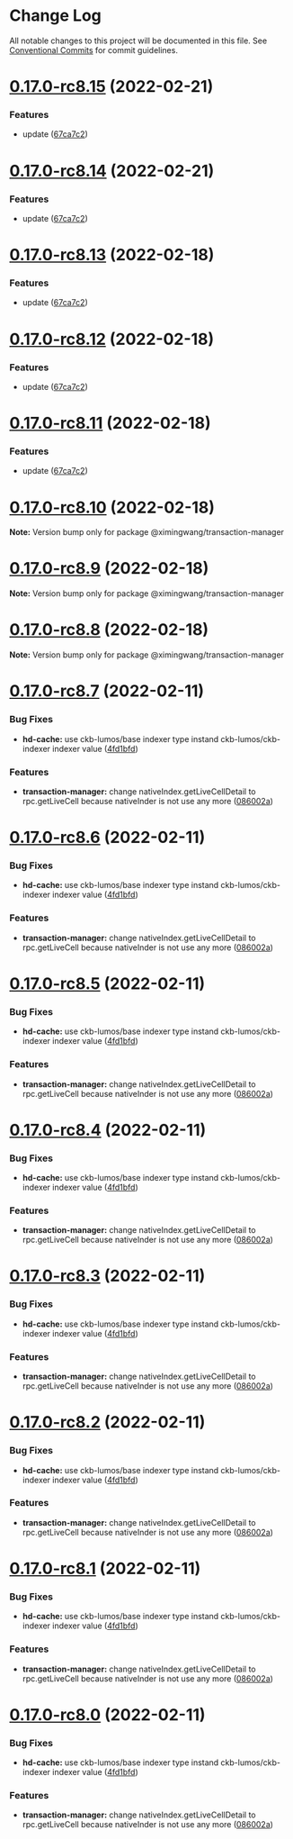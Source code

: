 # Change Log

All notable changes to this project will be documented in this file.
See [Conventional Commits](https://conventionalcommits.org) for commit guidelines.

# [0.17.0-rc8.15](https://github.com/ximingwang/lumos/compare/v0.17.0-rc8.7...v0.17.0-rc8.15) (2022-02-21)


### Features

* update ([67ca7c2](https://github.com/ximingwang/lumos/commit/67ca7c2cea4108caf9d16ea54f13d1fc20b41280))





# [0.17.0-rc8.14](https://github.com/ximingwang/lumos/compare/v0.17.0-rc8.7...v0.17.0-rc8.14) (2022-02-21)


### Features

* update ([67ca7c2](https://github.com/ximingwang/lumos/commit/67ca7c2cea4108caf9d16ea54f13d1fc20b41280))





# [0.17.0-rc8.13](https://github.com/ximingwang/lumos/compare/v0.17.0-rc8.7...v0.17.0-rc8.13) (2022-02-18)


### Features

* update ([67ca7c2](https://github.com/ximingwang/lumos/commit/67ca7c2cea4108caf9d16ea54f13d1fc20b41280))





# [0.17.0-rc8.12](https://github.com/ximingwang/lumos/compare/v0.17.0-rc8.7...v0.17.0-rc8.12) (2022-02-18)


### Features

* update ([67ca7c2](https://github.com/ximingwang/lumos/commit/67ca7c2cea4108caf9d16ea54f13d1fc20b41280))





# [0.17.0-rc8.11](https://github.com/ximingwang/lumos/compare/v0.17.0-rc8.7...v0.17.0-rc8.11) (2022-02-18)


### Features

* update ([67ca7c2](https://github.com/ximingwang/lumos/commit/67ca7c2cea4108caf9d16ea54f13d1fc20b41280))





# [0.17.0-rc8.10](https://github.com/ximingwang/lumos/compare/v0.17.0-rc8.7...v0.17.0-rc8.10) (2022-02-18)

**Note:** Version bump only for package @ximingwang/transaction-manager





# [0.17.0-rc8.9](https://github.com/ximingwang/lumos/compare/v0.17.0-rc8.7...v0.17.0-rc8.9) (2022-02-18)

**Note:** Version bump only for package @ximingwang/transaction-manager





# [0.17.0-rc8.8](https://github.com/ximingwang/lumos/compare/v0.17.0-rc8.7...v0.17.0-rc8.8) (2022-02-18)

**Note:** Version bump only for package @ximingwang/transaction-manager





# [0.17.0-rc8.7](https://github.com/ximingwang/lumos/compare/v0.17.0-rc8...v0.17.0-rc8.7) (2022-02-11)

### Bug Fixes

- **hd-cache:** use ckb-lumos/base indexer type instand ckb-lumos/ckb-indexer indexer value ([4fd1bfd](https://github.com/ximingwang/lumos/commit/4fd1bfdf79006527e6599dea0020c9a2d8cd770a))

### Features

- **transaction-manager:** change nativeIndex.getLiveCellDetail to rpc.getLiveCell because nativeInder is not use any more ([086002a](https://github.com/ximingwang/lumos/commit/086002ac90758b09c6a83de00500fde8c5c9b136))

# [0.17.0-rc8.6](https://github.com/ximingwang/lumos/compare/v0.17.0-rc8...v0.17.0-rc8.6) (2022-02-11)

### Bug Fixes

- **hd-cache:** use ckb-lumos/base indexer type instand ckb-lumos/ckb-indexer indexer value ([4fd1bfd](https://github.com/ximingwang/lumos/commit/4fd1bfdf79006527e6599dea0020c9a2d8cd770a))

### Features

- **transaction-manager:** change nativeIndex.getLiveCellDetail to rpc.getLiveCell because nativeInder is not use any more ([086002a](https://github.com/ximingwang/lumos/commit/086002ac90758b09c6a83de00500fde8c5c9b136))

# [0.17.0-rc8.5](https://github.com/ximingwang/lumos/compare/v0.17.0-rc8...v0.17.0-rc8.5) (2022-02-11)

### Bug Fixes

- **hd-cache:** use ckb-lumos/base indexer type instand ckb-lumos/ckb-indexer indexer value ([4fd1bfd](https://github.com/ximingwang/lumos/commit/4fd1bfdf79006527e6599dea0020c9a2d8cd770a))

### Features

- **transaction-manager:** change nativeIndex.getLiveCellDetail to rpc.getLiveCell because nativeInder is not use any more ([086002a](https://github.com/ximingwang/lumos/commit/086002ac90758b09c6a83de00500fde8c5c9b136))

# [0.17.0-rc8.4](https://github.com/ximingwang/lumos/compare/v0.17.0-rc8...v0.17.0-rc8.4) (2022-02-11)

### Bug Fixes

- **hd-cache:** use ckb-lumos/base indexer type instand ckb-lumos/ckb-indexer indexer value ([4fd1bfd](https://github.com/ximingwang/lumos/commit/4fd1bfdf79006527e6599dea0020c9a2d8cd770a))

### Features

- **transaction-manager:** change nativeIndex.getLiveCellDetail to rpc.getLiveCell because nativeInder is not use any more ([086002a](https://github.com/ximingwang/lumos/commit/086002ac90758b09c6a83de00500fde8c5c9b136))

# [0.17.0-rc8.3](https://github.com/nervosnetwork/lumos/compare/v0.17.0-rc8...v0.17.0-rc8.3) (2022-02-11)

### Bug Fixes

- **hd-cache:** use ckb-lumos/base indexer type instand ckb-lumos/ckb-indexer indexer value ([4fd1bfd](https://github.com/nervosnetwork/lumos/commit/4fd1bfdf79006527e6599dea0020c9a2d8cd770a))

### Features

- **transaction-manager:** change nativeIndex.getLiveCellDetail to rpc.getLiveCell because nativeInder is not use any more ([086002a](https://github.com/nervosnetwork/lumos/commit/086002ac90758b09c6a83de00500fde8c5c9b136))

# [0.17.0-rc8.2](https://github.com/nervosnetwork/lumos/compare/v0.17.0-rc8...v0.17.0-rc8.2) (2022-02-11)

### Bug Fixes

- **hd-cache:** use ckb-lumos/base indexer type instand ckb-lumos/ckb-indexer indexer value ([4fd1bfd](https://github.com/nervosnetwork/lumos/commit/4fd1bfdf79006527e6599dea0020c9a2d8cd770a))

### Features

- **transaction-manager:** change nativeIndex.getLiveCellDetail to rpc.getLiveCell because nativeInder is not use any more ([086002a](https://github.com/nervosnetwork/lumos/commit/086002ac90758b09c6a83de00500fde8c5c9b136))

# [0.17.0-rc8.1](https://github.com/nervosnetwork/lumos/compare/v0.17.0-rc8...v0.17.0-rc8.1) (2022-02-11)

### Bug Fixes

- **hd-cache:** use ckb-lumos/base indexer type instand ckb-lumos/ckb-indexer indexer value ([4fd1bfd](https://github.com/nervosnetwork/lumos/commit/4fd1bfdf79006527e6599dea0020c9a2d8cd770a))

### Features

- **transaction-manager:** change nativeIndex.getLiveCellDetail to rpc.getLiveCell because nativeInder is not use any more ([086002a](https://github.com/nervosnetwork/lumos/commit/086002ac90758b09c6a83de00500fde8c5c9b136))

# [0.17.0-rc8.0](https://github.com/nervosnetwork/lumos/compare/v0.17.0-rc8...v0.17.0-rc8.0) (2022-02-11)

### Bug Fixes

- **hd-cache:** use ckb-lumos/base indexer type instand ckb-lumos/ckb-indexer indexer value ([4fd1bfd](https://github.com/nervosnetwork/lumos/commit/4fd1bfdf79006527e6599dea0020c9a2d8cd770a))

### Features

- **transaction-manager:** change nativeIndex.getLiveCellDetail to rpc.getLiveCell because nativeInder is not use any more ([086002a](https://github.com/nervosnetwork/lumos/commit/086002ac90758b09c6a83de00500fde8c5c9b136))
